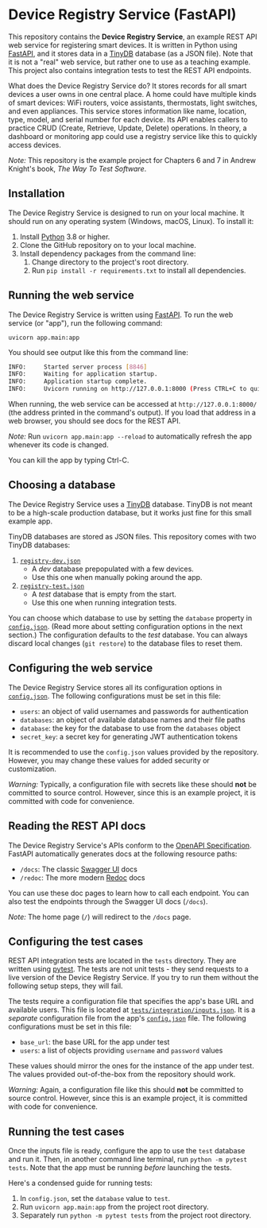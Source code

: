 # Device Registry Service (FastAPI)

This repository contains the **Device Registry Service**,
an example REST API web service for registering smart devices.
It is written in Python using [FastAPI](https://fastapi.tiangolo.com/),
and it stores data in a [TinyDB](https://tinydb.readthedocs.io/en/latest/) database (as a JSON file).
Note that it is not a "real" web service, but rather one to use as a teaching example.
This project also contains integration tests to test the REST API endpoints.

What does the Device Registry Service do?
It stores records for all smart devices a user owns in one central place.
A home could have multiple kinds of smart devices:
WiFi routers, voice assistants, thermostats, light switches, and even appliances.
This service stores information like name, location, type, model, and serial number for each device.
Its API enables callers to practice CRUD (Create, Retrieve, Update, Delete) operations.
In theory, a dashboard or monitoring app could use a registry service like this to quickly access devices.

*Note:*
This repository is the example project for Chapters 6 and 7 in Andrew Knight's book, *The Way To Test Software*.


## Installation

The Device Registry Service is designed to run on your local machine.
It should run on any operating system (Windows, macOS, Linux).
To install it:

1. Install [Python](https://www.python.org/) 3.8 or higher.
2. Clone the GitHub repository on to your local machine.
3. Install dependency packages from the command line:
   1. Change directory to the project's root directory.
   2. Run `pip install -r requirements.txt` to install all dependencies.


## Running the web service

The Device Registry Service is written using [FastAPI](https://fastapi.tiangolo.com/).
To run the web service (or "app"), run the following command:

```
uvicorn app.main:app
```

You should see output like this from the command line:

```bash
INFO:     Started server process [8846]
INFO:     Waiting for application startup.
INFO:     Application startup complete.
INFO:     Uvicorn running on http://127.0.0.1:8000 (Press CTRL+C to quit)
```

When running, the web service can be accessed at `http://127.0.0.1:8000/`
(the address printed in the command's output).
If you load that address in a web browser, you should see docs for the REST API.

*Note:*
Run `uvicorn app.main:app --reload` to automatically refresh the app whenever its code is changed.

You can kill the app by typing Ctrl-C.


## Choosing a database

The Device Registry Service uses a [TinyDB](https://tinydb.readthedocs.io/en/latest/) database.
TinyDB is not meant to be a high-scale production database,
but it works just fine for this small example app.

TinyDB databases are stored as JSON files.
This repository comes with two TinyDB databases:

1. [`registry-dev.json`](registry-dev.json)
    * A *dev* database prepopulated with a few devices.
    * Use this one when manually poking around the app.
2. [`registry-test.json`](registry-test.json)
   * A *test* database that is empty from the start.
   * Use this one when running integration tests.

You can choose which database to use by setting the `database` property in [`config.json`](config.json).
(Read more about setting configuration options in the next section.)
The configuration defaults to the *test* database.
You can always discard local changes (`git restore`) to the database files to reset them.


## Configuring the web service

The Device Registry Service stores all its configuration options in [`config.json`](config.json).
The following configurations must be set in this file:

* `users`: an object of valid usernames and passwords for authentication
* `databases`: an object of available database names and their file paths
* `database`: the key for the database to use from the `databases` object
* `secret_key`: a secret key for generating JWT authentication tokens

It is recommended to use the `config.json` values provided by the repository.
However, you may change these values for added security or customization.

*Warning:*
Typically, a configuration file with secrets like these should **not** be committed to source control.
However, since this is an example project, it is committed with code for convenience.


## Reading the REST API docs

The Device Registry Service's APIs conform to the [OpenAPI Specification](https://www.openapis.org/).
FastAPI automatically generates docs at the following resource paths:

* `/docs`: The classic [Swagger UI](https://github.com/swagger-api/swagger-ui) docs
* `/redoc`: The more modern [Redoc](https://github.com/Redocly/redoc) docs

You can use these doc pages to learn how to call each endpoint.
You can also test the endpoints through the Swagger UI docs (`/docs`).

*Note:*
The home page (`/`) will redirect to the `/docs` page.


## Configuring the test cases

REST API integration tests are located in the `tests` directory.
They are written using [pytest](https://docs.pytest.org/).
The tests are not unit tests - they send requests to a live version of the Device Registry Service.
If you try to run them without the following setup steps, they will fail.

The tests require a configuration file that specifies the app's base URL and available users.
This file is located at [`tests/integration/inputs.json`](tests/integration/inputs.json).
It is a *separate* configuration file from the app's [`config.json`](config.json) file.
The following configurations must be set in this file:

* `base_url`: the base URL for the app under test
* `users`: a list of objects providing `username` and `password` values

These values should mirror the ones for the instance of the app under test.
The values provided out-of-the-box from the repository should work.

*Warning:*
Again, a configuration file like this should **not** be committed to source control.
However, since this is an example project, it is committed with code for convenience.


## Running the test cases

Once the inputs file is ready, configure the app to use the `test` database and run it.
Then, in another command line terminal, run `python -m pytest tests`.
Note that the app must be running *before* launching the tests.

Here's a condensed guide for running tests:

1. In `config.json`, set the `database` value to `test`.
2. Run `uvicorn app.main:app` from the project root directory.
3. Separately run `python -m pytest tests` from the project root directory.
